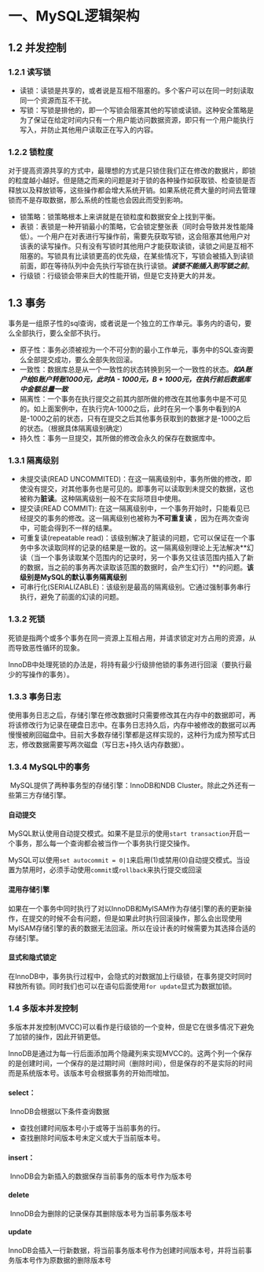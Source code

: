 # 一、MySQL逻辑架构

## 1.2 并发控制

### 1.2.1 读写锁

- 读锁：读锁是共享的，或者说是互相不阻塞的。多个客户可以在同一时刻读取同一个资源而互不干扰。
- 写锁：写锁是排他的，即一个写锁会阻塞其他的写锁或读锁。这种安全策略是为了保证在给定时间内只有一个用户能访问数据资源，即只有一个用户能执行写入，并防止其他用户读取正在写入的内容。

### 1.2.2 锁粒度

​	对于提高资源共享的方式中，最理想的方式是只锁住我们正在修改的数据片，即锁的粒度越小越好。但是随之而来的问题是对于锁的各种操作如获取锁、检查锁是否释放以及释放锁等，这些操作都会增大系统开销。如果系统花费大量的时间去管理锁而不是存取数据，那么系统的性能也会因此而受到影响。

- 锁策略：锁策略根本上来讲就是在锁粒度和数据安全上找到平衡。
- 表锁：表锁是一种开销最小的策略，它会锁定整张表（同时会导致并发性能降低）。一个用户在对表进行写操作前，需要先获取写锁，这会阻塞其他用户对该表的读写操作。只有没有写锁时其他用户才能获取读锁，读锁之间是互相不阻塞的。写锁具有比读锁更高的优先级，在某些情况下，写锁会被插入到读锁前面，即在等待队列中会先执行写锁在执行读锁。***读锁不能插入到写锁之前***。
- 行级锁：行级锁会带来巨大的性能开销，但是它支持更大的并发。

## 1.3 事务

​	事务是一组原子性的sql查询，或者说是一个独立的工作单元。事务内的语句，要么全部执行，要么全部不执行。

- 原子性：事务必须被视为一个不可分割的最小工作单元，事务中的SQL查询要么全部提交成功，要么全部失败回滚。
- 一致性：数据库总是从一个一致性的状态转换到另一个一致性的状态。***如A账户给B账户转账1000元，此时A \- 1000元，B + 1000元，在执行前后数据库中金额总量一致***
- 隔离性：一个事务在执行提交之前其内部所做的修改在其他事务中是不可见的。如上面案例中，在执行完A-1000之后，此时在另一个事务中看到的A是-1000之前的状态，只有在提交之后其他事务获取到的数据才是-1000之后的状态。（根据具体隔离级别确定）
- 持久性：事务一旦提交，其所做的修改会永久的保存在数据库中。

### 1.3.1 隔离级别

- 未提交读(READ UNCOMMITED)：在这一隔离级别中，事务所做的修改，即使没有提交，对其他事务也是可见的。即事务可以读取到未提交的数据，这也被称为**脏读**。这种隔离级别一般不在实际项目中使用。
- 提交读(READ COMMIT): 在这一隔离级别中，一个事务开始时，只能看见已经提交的事务的修改。这一隔离级别也被称为**不可重复读** ，因为在两次查询中，可能会得到不一样的结果。
- 可重复读(repeatable read)：该级别解决了脏读的问题，它可以保证在一个事务中多次读取同样的记录的结果是一致的。这一隔离级别理论上无法解决**幻读（当一个事务读取某个范围内的记录时，另一个事务又往该范围内插入了新的数据，当之前的事务再次读取该范围的数据时，会产生幻行）**的问题。**该级别是MySQL的默认事务隔离级别**
- 可串行化(SERIALIZABLE)：该级别是最高的隔离级别。它通过强制事务串行执行，避免了前面的幻读的问题。

### 1.3.2 死锁

​	死锁是指两个或多个事务在同一资源上互相占用，并请求锁定对方占用的资源，从而导致恶性循环的现象。

InnoDB中处理死锁的办法是，将持有最少行级排他锁的事务进行回滚（要执行最少的写操作的事务）。

### 1.3.3 事务日志

​	使用事务日志之后，存储引擎在修改数据时只需要修改其在内存中的数据即可，再将该修改行为记录在硬盘日志中。在事务日志持久后，内存中被修改的数据可以再慢慢被刷回磁盘中。目前大多数存储引擎都是这样实现的，这种行为成为预写式日志，修改数据需要写两次磁盘（写日志+持久话内存数据）。

### 1.3.4 MySQL中的事务

​	MySQL提供了两种事务型的存储引擎：InnoDB和NDB Cluster。除此之外还有一些第三方存储引擎。

#### 自动提交

​	MySQL默认使用自动提交模式。如果不是显示的使用`start transaction`开启一个事务，那么每一个查询都会被当作一个事务执行提交操作。

​	MySQL可以使用`set autocommit = 0|1`来启用(1)或禁用(0)自动提交模式。当设置为禁用时，必须手动使用`commit`或`rollback`来执行提交或回滚

#### 混用存储引擎

​	如果在一个事务中同时执行了对以InnoDB和MyISAM作为存储引擎的表的更新操作，在提交的时候不会有问题，但是如果此时执行回滚操作，那么会出现使用MyISAM存储引擎的表的数据无法回滚。所以在设计表的时候需要为其选择合适的存储引擎。

#### 显式和隐式锁定

​	在InnoDB中，事务执行过程中，会隐式的对数据加上行级锁，在事务提交时同时释放所有锁。同时我们也可以在语句后面使用`for update`显式为数据加锁。

### 1.4 多版本并发控制

​	多版本并发控制(MVCC)可以看作是行级锁的一个变种，但是它在很多情况下避免了加锁的操作，因此开销更低。

​	InnoDB是通过为每一行后面添加两个隐藏列来实现MVCC的。这两个列一个保存的是创建时间，一个保存的是过期时间（删除时间），但是保存的不是实际的时间而是系统版本号。该版本号会根据事务的开始而增加。

#### select：

​	InnoDB会根据以下条件查询数据

- 查找创建时间版本号小于或等于当前事务的行。
- 查找删除时间版本号未定义或大于当前版本号。

#### insert：

​	InnoDB会为新插入的数据保存当前事务的版本号作为版本号

#### delete

​	InnoDB会为删除的记录保存其删除版本号为当前事务版本号

#### update

​	InnoDB会插入一行新数据，将当前事务版本号作为创建时间版本号，并将当前事务版本号作为原数据的删除版本号



